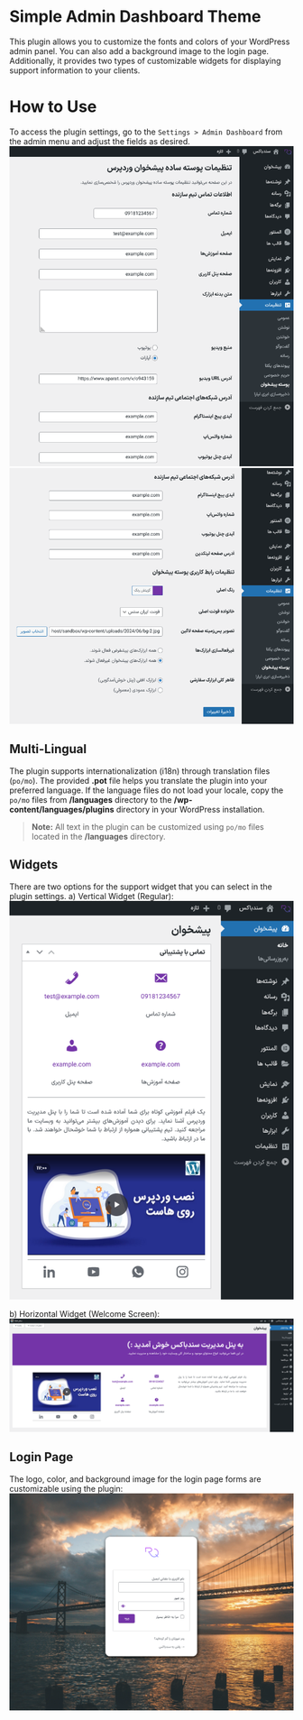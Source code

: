 # Simple Admin Dashboard Theme
This plugin allows you to customize the fonts and colors of your WordPress admin panel. You can also add a background image to the login page. Additionally, it provides two types of customizable widgets for displaying support information to your clients.

# How to Use
To access the plugin settings, go to the `Settings > Admin Dashboard` from the admin menu and adjust the fields as desired.
![login-page](./screenshots/screenshot-2.png)
![login-page](./screenshots/screenshot-3.png)

## Multi-Lingual
The plugin supports internationalization (i18n) through translation files (`po/mo`). The provided **.pot** file helps you translate the plugin into your preferred language. If the language files do not load your locale, copy the `po/mo` files from **/languages** directory to the **/wp-content/languages/plugins** directory in your WordPress installation.

> **Note:** All text in the plugin can be customized using `po/mo` files located in the **/languages** directory.

## Widgets
There are two options for the support widget that you can select in the plugin settings.
a) Vertical Widget (Regular):
![login-page](./screenshots/screenshot-4.png)

b) Horizontal Widget (Welcome Screen):
![login-page](./screenshots/screenshot-1.png)

## Login Page
The logo, color, and background image for the login page forms are customizable using the plugin:
![login-page](./screenshots/screenshot-0.png)